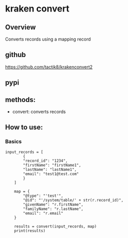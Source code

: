 # kraken convert

## Overview
Converts records using a mapping record


## github
https://github.com/tactik8/krakenconvert2

## pypi


## methods:
- convert: converts records


## How to use:

### Basics
```
input_records = [
        {
        "record_id": "1234",
        "firstName": "firstName1",
        "lastName": "lastName1",
        "email": "test1@test.com"
        }
    ]

    map = {
        "@type": "'test'",
        "@id": "'/system/table/' + str(r.record_id)",
        "givenName": "r.firstName",
        "familyName": "r.lastName",
        "email": "r.email"
    }

    results = convert(input_records, map)
    print(results)

```

